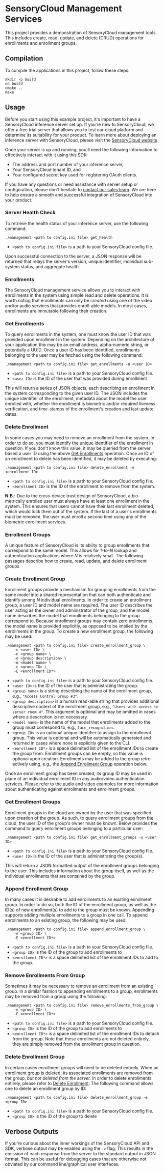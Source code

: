 # SensoryCloud Management Services

This project provides a demonstration of SensoryCloud management tools. This
includes create, read, update, and delete (CRUD) operations for enrollments
and enrollment groups.

## Compilation

To compile the applications in this project, follow these steps:

```shell
mkdir -p build
cd build
cmake ..
make
```

## Usage

Before you start using this example project, it's important to have a
SensoryCloud inference server set up. If you're new to SensoryCloud, we offer
a free trial server that allows you to test our cloud platform and determine
its suitability for your product. To learn more about deploying an inference
server with SensoryCloud, please visit the [SensoryCloud website][trial].

Once your server is up and running, you'll need the following information to
effectively interact with it using this SDK:

-   The address and port number of your inference server,
-   Your SensoryCloud tenant ID, and
-   Your configured secret key used for registering OAuth clients.

If you have any questions or need assistance with server setup or
configuration, please don't hesitate to [contact our sales team][sales]. We
are here to help ensure a smooth and successful integration of SensoryCloud
into your product.

[trial]: https://sensorycloud.ai/free-credits/
[sales]: https://sensorycloud.ai/resources/contact-us/

### Server Health Check

To retrieve the health status of your inference server, use the following
command:

```shell
./management <path to config.ini file> get_health
```

-   `<path to config.ini file>` is a path to your SensoryCloud config file.

Upon successful connection to the server, a JSON response will be returned that
relays the server's version, unique identifier, individual sub-system status,
and aggregate health.

### Enrollments

The SensoryCloud management service allows you to interact with enrollments in
the system using simple read and delete operations. It is worth noting that
enrollments can only be _created_ using one of the video and/or audio services
that provides enroll-able models. In most cases, enrollments are immutable
following their creation.

### Get Enrollments

To query enrollments in the system, one must know the user ID that was provided
upon enrollment in the system. Depending on the architecture of your
application this may be an email address, alpha-numeric string, or potentially
a UUID. Once a user ID has been identified, enrollments belonging to the user
may be fetched using the following command:

```shell
./management <path to config.ini file> get_enrollments -u <user ID>
```

-   `<path to config.ini file>` is a path to your SensoryCloud config file.
-   `<user ID>` is the ID of the user that was provided during enrollment

This will return a series of JSON objects, each describing an enrollment in the
system corresponding to the given user ID. The JSON includes the unique
identifier of the enrollment, metadata about the model the user enrolled with,
whether the enrollment is biometric and/or required liveness verification, and
time-stamps of the enrollment's creation and last update dates.

### Delete Enrollment

In some cases you may need to remove an enrollment from the system. In order to
do so, you must identify the unique identifier of the enrollment in question.
If you don't know this value, it may be queried from the server based a user
ID using the above [Get Enrollments](#get-enrollments) operation. Once an ID
of an enrollment to delete has been identified, it may be deleted by executing:

```shell
./management <path to config.ini file> delete_enrollment -e <enrollment ID>
```

-   `<path to config.ini file>` is a path to your SensoryCloud config file.
-   `<enrollment ID>` is the ID of the enrollment to remove from the system.

**N.B.:** Due to the cross-device trust design of SensoryCloud, a
bio-metrically enrolled user must always have at least one enrollment in the
system. This ensures that users cannot have their last enrollment deleted,
which would lock them out of the system. If the last of a user's enrollments
must be removed, the user must enroll a second time using any of the biometric
enrollment services.

### Enrollment Groups

A unique feature of SensoryCloud is its ability to group enrollments that
correspond to the same model. This allows for _1-to-N_ lookup and
authentication applications where _N_ is relatively small. The following
passages describe how to create, read, update, and delete enrollment groups.

### Create Enrollment Group

Enrollment groups provide a mechanism for grouping enrollments from the same
model into a shared representation that can both authenticate and identify
among _N_ individual enrollments. In order to create an enrollment group,
a user ID and model name are required. The user ID describes the user acting
as the owner and administrator of the group, and the model name describes the
model that enrollments belonging to the group correspond to. Because enrollment
groups may contain zero enrollments, the model name is provided explicitly, as
opposed to be implied by the enrollments in the group. To create a new
enrollment group, the following may be used:

```shell
./management <path to config.ini file> create_enrollment_group \
    -u <user ID> \
    -n <group name> \
    -d <group description> \
    -m <model name> \
    -e <group ID> \
    -E <enrollment ID*>
```

-   `<path to config.ini file>` is a path to your SensoryCloud config file.
-   `<user ID>` is the ID of the user that is administrating the group.
-   `<group name>` is a string describing the name of the enrollment group,
    e.g., `"Access Control Group #3"`.
-   `<group description>` is a human read-able string that provides additional
    descriptive context of the enrollment group, e.g.,
    `"Users with access to server room 4"`. This argument is optional and may
    be omitted in cases where a description is not necessary.
-   `<model name>` is the name of the model that enrollments added to the group
    must correspond to, e.g., `face_recognition`.
-   `<group ID>` is an optional unique identifier to assign to the enrollment
    group. This value is optional and will be automatically generated and
    returned in cases where none is explicitly given to the CLI.
-   `<enrollment ID*>` is a space delimited list of the enrollment IDs to
    create the group from. Enrollment groups can be empty, so this value is
    optional upon creation. Enrollments may be added to the group
    retro-actively using, e.g., the
    [Append Enrollment Group](#append-enrollment-group) operation below.

Once an enrollment group has been created, its group ID may be used in place
of an individual enrollment ID in any audio/video authentication services.
Please refer to the [audio](../audio) and [video](../video) examples for more
information about authenticating against enrollments and enrollment groups.

### Get Enrollment Groups

Enrollment groups in the cloud are owned by the user that was specified upon
creation of the group. As such, to query enrollment groups from the cloud, the
user ID of the group's owner must be known. Below provides the command to query
enrollment groups belonging to a particular user:

```shell
./management <path to config.ini file> get_enrollment_groups -u <user ID>
```

-   `<path to config.ini file>` is a path to your SensoryCloud config file.
-   `<user ID>` is the ID of the user that is administrating the group(s).

This will return a JSON formatted output of the enrollment groups belonging to
the user. This includes information about the group itself, as well as the
individual enrollments that are contained by the group.

### Append Enrollment Group

In many cases it is desirable to add enrollments to an existing enrollment
group. In order to do so, both the ID of the enrollment group, as well as the
ID(s) of new enrollment(s) to add to the group must be known. Appending
supports adding multiple enrollments to a group in one call. To append
enrollments to an existing group, the following may be used:

```shell
./management <path to config.ini file> append_enrollment_group \
    -e <group ID> \
    -E <enrollment ID*>
```

-   `<path to config.ini file>` is a path to your SensoryCloud config file.
-   `<group ID>` is the ID of the group to add enrollments to
-   `<enrollment ID*>` is a space delimited list of the enrollment IDs to
    add to the group.

### Remove Enrollments From Group

Sometimes it may be necessary to remove an enrollment from an existing group.
In a similar fashion to appending enrollments to a group, enrollments may be
removed from a group using the following:

```shell
./management <path to config.ini file> remove_enrollments_from_group \
    -e <group ID> \
    -E <enrollment ID*>
```

-   `<path to config.ini file>` is a path to your SensoryCloud config file.
-   `<group ID>` is the ID of the group to add enrollments to
-   `<enrollment ID*>` is a space delimited list of the enrollment IDs to
    detach from the group. Note that these enrollments are not deleted
    entirely, they are simply removed from the enrollment group in question.

### Delete Enrollment Group

In certain cases enrollment groups will need to be deleted entirely. When an
enrollment group is deleted, its associated enrollments are removed from the
group, _but not deleted from the server._ In order to delete enrollments
entirely, please refer to [Delete Enrollment](#delete-enrollment). The
following command allows one to delete an enrollment group by ID:

```shell
./management <path to config.ini file> delete_enrollment_group -e <group ID>
```

-   `<path to config.ini file>` is a path to your SensoryCloud config file.
-   `<group ID>` is the ID of the group to delete

## Verbose Outputs

If you're curious about the inner workings of the SensoryCloud API and SDK,
verbose output may be enabled using the `-v` flag. This results in the
emission of each response from the server to the standard output in JSON
format. This can be useful for debugging cases that are otherwise not obviated
by our command line/graphical user interfaces.
